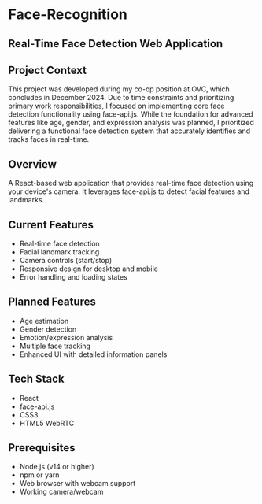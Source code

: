 # Face-Recognition

## Real-Time Face Detection Web Application

## Project Context 
This project was developed during my co-op position at OVC, which concludes in December 2024. Due to time constraints and prioritizing primary work responsibilities, I focused on implementing core face detection functionality using face-api.js. While the foundation for advanced features like age, gender, and expression analysis was planned, I prioritized delivering a functional face detection system that accurately identifies and tracks faces in real-time.

## Overview
A React-based web application that provides real-time face detection using your device's camera. It leverages face-api.js to detect facial features and landmarks.

## Current Features
- Real-time face detection
- Facial landmark tracking
- Camera controls (start/stop)
- Responsive design for desktop and mobile
- Error handling and loading states

## Planned Features
- Age estimation
- Gender detection 
- Emotion/expression analysis
- Multiple face tracking
- Enhanced UI with detailed information panels

## Tech Stack
- React 
- face-api.js
- CSS3
- HTML5 WebRTC

## Prerequisites
- Node.js (v14 or higher)
- npm or yarn
- Web browser with webcam support
- Working camera/webcam
